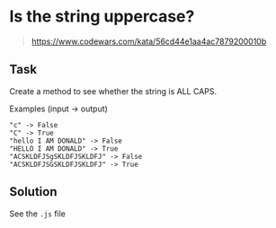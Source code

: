 # Is the string uppercase?

> https://www.codewars.com/kata/56cd44e1aa4ac7879200010b

## Task

Create a method to see whether the string is ALL CAPS.

Examples (input -> output)

```
"c" -> False
"C" -> True
"hello I AM DONALD" -> False
"HELLO I AM DONALD" -> True
"ACSKLDFJSgSKLDFJSKLDFJ" -> False
"ACSKLDFJSGSKLDFJSKLDFJ" -> True
```

## Solution

See the `.js` file

